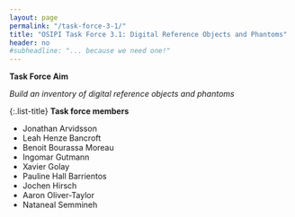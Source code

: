 ```yaml
---
layout: page
permalink: "/task-force-3-1/"
title: "OSIPI Task Force 3.1: Digital Reference Objects and Phantoms"
header: no
#subheadline: "... because we need one!"
---
```


**Task Force Aim**

*Build an inventory of digital reference objects and phantoms*

{:.list-title}
**Task force members**

- Jonathan Arvidsson
- Leah Henze Bancroft
- Benoit Bourassa Moreau
- Ingomar Gutmann
- Xavier Golay
- Pauline Hall Barrientos
- Jochen Hirsch
- Aaron Oliver-Taylor
- Nataneal Semmineh
